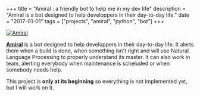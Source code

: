 +++
title = "Amiral : a friendly bot to help me in my dev life"
description = "Amiral is a bot designed to help developpers in their day-to-day life."
date = "2017-01-01"
tags = ["projects", "amiral", "python", "bot"]
+++

[![Amiral](../../images/amiral.png)](https://helios.fuegowolf.me/fuego/amiral)

[**Amiral**](https://helios.fuegowolf.me/fuego/amiral) is a bot designed to help developpers in their day-to-day life. It alerts them when a build is done, when something isn't right and will use Natural Language Processing to properly understand its master. It can also work in team, alerting everybody when maintenance is scheluded or when somebody needs help.

This project is **only at its beginning** so everything is not implemented yet, but I will work on it.